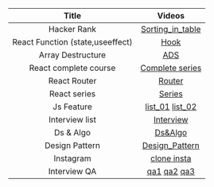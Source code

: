 
Title |  Videos |
| :---:   | :-: |
Hacker Rank| [Sorting_in_table](https://www.youtube.com/watch?v=W3PlAYIW8a8&list=PL5Kqb3gUj-4YGkIf0qrM4l6mKRs1fGeeY&index=74) 
React Function (state,useeffect)| [Hook](https://www.youtube.com/watch?v=ApIiM8pL-kI&list=PL5Kqb3gUj-4YGkIf0qrM4l6mKRs1fGeeY&index=78)
Array Destructure | [ADS](https://www.youtube.com/watch?v=NIq3qLaHCIs&list=PL5Kqb3gUj-4YGkIf0qrM4l6mKRs1fGeeY&index=19)
React complete course| [Complete series](https://www.youtube.com/watch?v=TjnWtDWFZFc&list=PL5Kqb3gUj-4YGkIf0qrM4l6mKRs1fGeeY&index=36)
React Router | [Router](https://www.youtube.com/watch?v=2S_M6NUI9GA&list=PL5Kqb3gUj-4YGkIf0qrM4l6mKRs1fGeeY&index=85&t=200s)
React series | [Series](https://www.youtube.com/playlist?list=PL7pEw9n3GkoVAqCMVTz2mKthyWr-svpQJ)
Js Feature | [list_01](https://www.youtube.com/playlist?list=PL7pEw9n3GkoWQh_LcP6Aa0YDqnGcMZwbi) [list_02](https://www.youtube.com/playlist?list=PL7pEw9n3GkoXWLnTMjbbuY0pSzDF4q3d1)
Interview list | [Interview](https://www.youtube.com/playlist?list=PL7pEw9n3GkoUZqnNQEVbLfTTVBIWBxXg9)
Ds & Algo | [Ds&Algo](https://www.youtube.com/playlist?list=PL7pEw9n3GkoWJcepB1U9OaOKMXPJTroZ-)
Design Pattern | [Design_Pattern](https://www.youtube.com/watch?v=u4KS61As2iU&list=PL5Kqb3gUj-4YGkIf0qrM4l6mKRs1fGeeY&index=42)
Instagram | [clone insta](https://www.youtube.com/watch?v=AKeaaa8yAAk&list=PL5Kqb3gUj-4YGkIf0qrM4l6mKRs1fGeeY&index=88&t=2403s)
Interview QA|[qa1](https://www.interviewbit.com/javascript-interview-questions/) [qa2](https://www.javatpoint.com/javascript-interview-questions) [qa3](https://www.guru99.com/javascript-interview-questions-answers.html)
